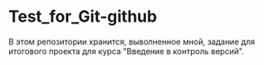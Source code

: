 # Test_for_Git-github

В этом репозитории хранится, выволненное мной, задание для итогового проекта для курса "Введение в контроль версий".
